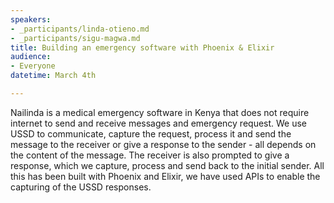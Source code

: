```yaml
---
speakers:
- _participants/linda-otieno.md
- _participants/sigu-magwa.md
title: Building an emergency software with Phoenix & Elixir
audience:
- Everyone
datetime: March 4th

---
```

Nailinda is a medical emergency software in Kenya that does not require internet to send and receive messages and emergency request. We use USSD to communicate, capture the request, process it and send the message to the receiver or give a response to the sender - all depends on the content of the message. The receiver is also prompted to give a response, which we capture, process and send back to the initial sender. All this has been built with Phoenix and Elixir, we have used APIs to enable the capturing of the USSD responses.
